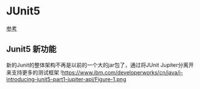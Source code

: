 JUnit5
=============
[参考](https:://www.ibm.com/developerworks/cn/java/j-introducing-junit5-part1-jupiter-api/index.html "参考")
## Junit5 新功能
新的Junit的整体架构不再是以前的一个大的jar包了，通过将JUnit Jupiter分离开来支持更多的测试框架
!https://www.ibm.com/developerworks/cn/java/j-introducing-junit5-part1-jupiter-api/Figure-1.png
